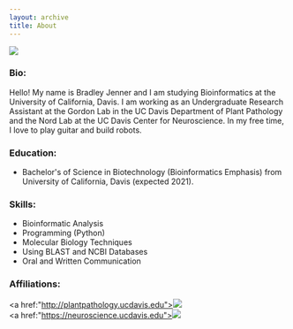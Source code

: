 ```yaml
---
layout: archive
title: About
---
```

<img src="about.jpg?raw=true"/>

### Bio:
Hello! My name is Bradley Jenner and I am studying Bioinformatics at the University of California, Davis. I am working as an Undergraduate Research Assistant at the Gordon Lab in the UC Davis Department of Plant Pathology and the Nord Lab at the UC Davis Center for Neuroscience. In my free time, I love to play guitar and build robots.

### Education:
- Bachelor's of Science in Biotechnology (Bioinformatics Emphasis) from University of California, Davis (expected 2021).

### Skills:                     
- Bioinformatic Analysis 
- Programming (Python)
- Molecular Biology Techniques
- Using BLAST and NCBI Databases
- Oral and Written Communication


### Affiliations:

<a href:"http://plantpathology.ucdavis.edu"><img src="plp.png?raw=true"/><a/>
<br>
<a href:"https://neuroscience.ucdavis.edu"><img src="cns.jpg?raw=true"/><a/>

